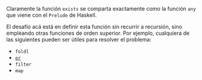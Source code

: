Claramente la función `exists` se comparta exactamente como la función `any` que viene con el `Prelude` de Haskell.

El desafío acá está en definir esta función sin recurrir a recursión, sino empleando otras funciones de orden superior. Por ejemplo, cualquiera de las siguientes pueden ser útiles para resolver el problema:

* `foldl`
* [`or`](https://hackage.haskell.org/package/base-4.7.0.0/docs/Prelude.html#v:or)
* `filter`
* `map`